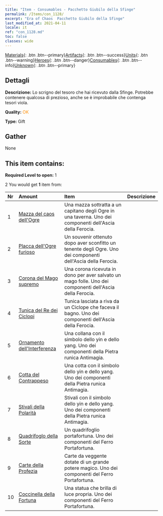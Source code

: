 ```yaml
---
title: "Item - Consumables - Pacchetto Giubilo della Sfinge"
permalink: /Items/con_1128/
excerpt: "Era of Chaos  Pacchetto Giubilo della Sfinge"
last_modified_at: 2021-04-11
locale: it
ref: "con_1128.md"
toc: false
classes: wide
---
```

 [Materials](/it/Items/){: .btn .btn--primary}[Artifacts](/it/Items/Artifacts/){: .btn .btn--success}[Units](/it/Items/Units/){: .btn .btn--warning}[Heroes](/it/Items/Heroes/){: .btn .btn--danger}[Consumables](/it/Items/Consumables/){: .btn .btn--info}[Unknown](/it/Items/Unknown/){: .btn .btn--primary}

## Dettagli
 **Descrizione:** Lo scrigno del tesoro che hai ricevuto dalla Sfinge. Potrebbe contenere qualcosa di prezioso, anche se è improbabile che contenga tesori viola.

 **Quality:** <span style="color: #FF8C00">OK</span>

 **Type:** Gift

## Gather

  None

## This item contains:

 **Required Level to open:** 1

 2 You would get **1** item  from:

  | Nr | Amount |     Item    | Descrizione |
  |:---|:-------|:------------|:-----------:|
  | 1 | [Mazza del caos dell'Ogre](/it/Items/art_125/) | Una mazza sottratta a un capitano degli Ogre in una taverna. Uno dei componenti dell'Ascia della Ferocia. | 
  | 2 | [Placca dell'Ogre furioso](/it/Items/art_126/) | Un souvenir ottenuto dopo aver sconfitto un tenente degli Ogre. Uno dei componenti dell'Ascia della Ferocia. | 
  | 3 | [Corona del Mago supremo](/it/Items/art_127/) | Una corona ricevuta in dono per aver salvato un mago folle. Uno dei componenti dell'Ascia della Ferocia. | 
  | 4 | [Tunica del Re dei Ciclopi](/it/Items/art_128/) | Tunica lasciata a riva da un Ciclope che faceva il bagno. Uno dei componenti dell'Ascia della Ferocia. | 
  | 5 | [Ornamento dell'Interferenza](/it/Items/art_118/) | Una collana con il simbolo dello yin e dello yang. Uno dei componenti della Pietra runica Antimagia. | 
  | 6 | [Cotta del Contrappeso](/it/Items/art_119/) | Una cotta con il simbolo dello yin e dello yang. Uno dei componenti della Pietra runica Antimagia. | 
  | 7 | [Stivali della Polarità](/it/Items/art_120/) | Stivali con il simbolo dello yin e dello yang. Uno dei componenti della Pietra runica Antimagia. | 
  | 8 | [Quadrifoglo della Sorte](/it/Items/art_109/) | Un quadrifoglio portafortuna. Uno dei componenti del Ferro Portafortuna. | 
  | 9 | [Carte della Profezia](/it/Items/art_110/) | Carte da veggente dotate di un grande potere magico. Uno dei componenti del Ferro Portafortuna. | 
  | 10 | [Coccinella della Fortuna](/it/Items/art_111/) | Una statua che brilla di luce propria. Uno dei componenti del Ferro Portafortuna. | 
